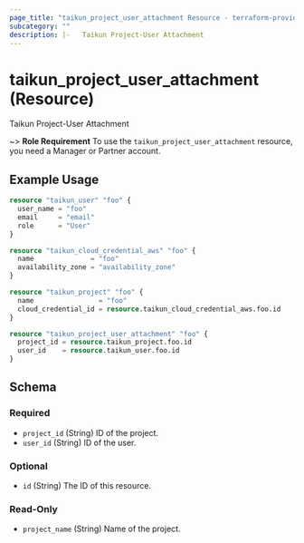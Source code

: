 ```yaml
---
page_title: "taikun_project_user_attachment Resource - terraform-provider-taikun"
subcategory: ""
description: |-   Taikun Project-User Attachment
---
```


# taikun_project_user_attachment (Resource)

Taikun Project-User Attachment

~> **Role Requirement** To use the `taikun_project_user_attachment` resource, you need a Manager or Partner account.

## Example Usage

```terraform
resource "taikun_user" "foo" {
  user_name = "foo"
  email     = "email"
  role      = "User"
}

resource "taikun_cloud_credential_aws" "foo" {
  name              = "foo"
  availability_zone = "availability_zone"
}

resource "taikun_project" "foo" {
  name                = "foo"
  cloud_credential_id = resource.taikun_cloud_credential_aws.foo.id
}

resource "taikun_project_user_attachment" "foo" {
  project_id = resource.taikun_project.foo.id
  user_id    = resource.taikun_user.foo.id
}
```

<!-- schema generated by tfplugindocs -->
## Schema

### Required

- `project_id` (String) ID of the project.
- `user_id` (String) ID of the user.

### Optional

- `id` (String) The ID of this resource.

### Read-Only

- `project_name` (String) Name of the project.

